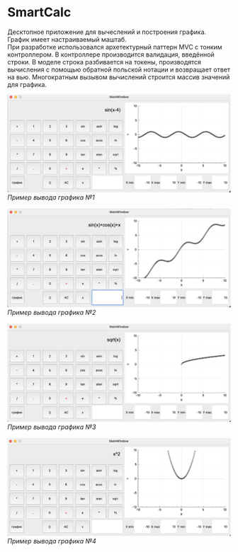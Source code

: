 # SmartCalc

Десктопное приложение для вычеслений и построения графика.</br>
График имеет настраиваемый маштаб.</br>
При разработке использовался архетектурный паттерн MVC с тонким контроллером. В контроллере производится валидация, введённой строки. В моделе строка разбивается на токены, производятся вычисления с помощью обратной польской нотации и возвращает ответ на вью. Многократным вызывом вычислений строится массив значений для графика.

![](pics/sin(x-4).png)</br>_Пример вывода графика №1_</br></br>
![](pics/sin(x)+cos(x)+x.png)</br>_Пример вывода графика №2_</br></br>
![](pics/sqrt(x).png)</br>_Пример вывода графика №3_</br></br>
![](pics/x^2.png)</br>_Пример вывода графика №4_</br></br>